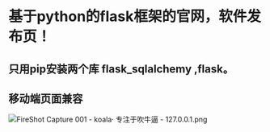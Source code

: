 # 基于python的flask框架的官网，软件发布页！

## 只用pip安装两个库 flask_sqlalchemy ,flask。

## 移动端页面兼容

![FireShot Capture 001 - koala· 专注于吹牛逼 - 127.0.0.1.png](http://ww1.sinaimg.cn/large/b43c09abgy1geisntj71ej21hc10aafu.jpg)
